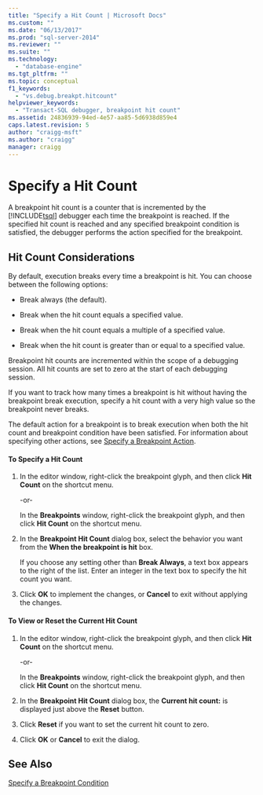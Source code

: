```yaml
---
title: "Specify a Hit Count | Microsoft Docs"
ms.custom: ""
ms.date: "06/13/2017"
ms.prod: "sql-server-2014"
ms.reviewer: ""
ms.suite: ""
ms.technology: 
  - "database-engine"
ms.tgt_pltfrm: ""
ms.topic: conceptual
f1_keywords: 
  - "vs.debug.breakpt.hitcount"
helpviewer_keywords: 
  - "Transact-SQL debugger, breakpoint hit count"
ms.assetid: 24836939-94ed-4e57-aa85-5d6938d859e4
caps.latest.revision: 5
author: "craigg-msft"
ms.author: "craigg"
manager: craigg
---
```

# Specify a Hit Count
  A breakpoint hit count is a counter that is incremented by the [!INCLUDE[tsql](../../includes/tsql-md.md)] debugger each time the breakpoint is reached. If the specified hit count is reached and any specified breakpoint condition is satisfied, the debugger performs the action specified for the breakpoint.  
  
## Hit Count Considerations  
 By default, execution breaks every time a breakpoint is hit. You can choose between the following options:  
  
-   Break always (the default).  
  
-   Break when the hit count equals a specified value.  
  
-   Break when the hit count equals a multiple of a specified value.  
  
-   Break when the hit count is greater than or equal to a specified value.  
  
 Breakpoint hit counts are incremented within the scope of a debugging session. All hit counts are set to zero at the start of each debugging session.  
  
 If you want to track how many times a breakpoint is hit without having the breakpoint break execution, specify a hit count with a very high value so the breakpoint never breaks.  
  
 The default action for a breakpoint is to break execution when both the hit count and breakpoint condition have been satisfied. For information about specifying other actions, see [Specify a Breakpoint Action](specify-a-breakpoint-action.md).  
  
#### To Specify a Hit Count  
  
1.  In the editor window, right-click the breakpoint glyph, and then click **Hit Count** on the shortcut menu.  
  
     -or-  
  
     In the **Breakpoints** window, right-click the breakpoint glyph, and then click **Hit Count** on the shortcut menu.  
  
2.  In the **Breakpoint Hit Count** dialog box, select the behavior you want from the **When the breakpoint is hit** box.  
  
     If you choose any setting other than **Break Always**, a text box appears to the right of the list. Enter an integer in the text box to specify the hit count you want.  
  
3.  Click **OK** to implement the changes, or **Cancel** to exit without applying the changes.  
  
#### To View or Reset the Current Hit Count  
  
1.  In the editor window, right-click the breakpoint glyph, and then click **Hit Count** on the shortcut menu.  
  
     -or-  
  
     In the **Breakpoints** window, right-click the breakpoint glyph, and then click **Hit Count** on the shortcut menu.  
  
2.  In the **Breakpoint Hit Count** dialog box, the **Current hit count:** is displayed just above the **Reset** button.  
  
3.  Click **Reset** if you want to set the current hit count to zero.  
  
4.  Click **OK** or **Cancel** to exit the dialog.  
  
## See Also  
 [Specify a Breakpoint Condition](specify-a-breakpoint-condition.md)  
  
  